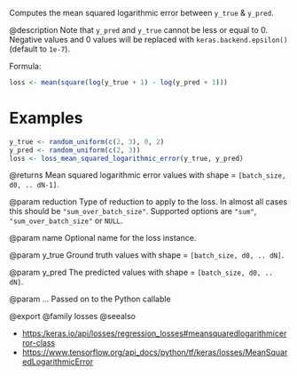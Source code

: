 Computes the mean squared logarithmic error between `y_true` & `y_pred`.

@description
Note that `y_pred` and `y_true` cannot be less or equal to 0. Negative
values and 0 values will be replaced with `keras.backend.epsilon()`
(default to `1e-7`).

Formula:


```r
loss <- mean(square(log(y_true + 1) - log(y_pred + 1)))
```

# Examples

```r
y_true <- random_uniform(c(2, 3), 0, 2)
y_pred <- random_uniform(c(2, 3))
loss <- loss_mean_squared_logarithmic_error(y_true, y_pred)
```

@returns
Mean squared logarithmic error values with shape = `[batch_size, d0, .. dN-1]`.

@param reduction
Type of reduction to apply to the loss. In almost all cases
this should be `"sum_over_batch_size"`.
Supported options are `"sum"`, `"sum_over_batch_size"` or `NULL`.

@param name
Optional name for the loss instance.

@param y_true
Ground truth values with shape = `[batch_size, d0, .. dN]`.

@param y_pred
The predicted values with shape = `[batch_size, d0, .. dN]`.

@param ...
Passed on to the Python callable

@export
@family losses
@seealso
+ <https:/keras.io/api/losses/regression_losses#meansquaredlogarithmicerror-class>
+ <https://www.tensorflow.org/api_docs/python/tf/keras/losses/MeanSquaredLogarithmicError>

